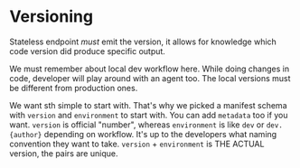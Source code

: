 # Versioning

Stateless endpoint *must* emit the version, it allows for knowledge which code version did produce specific output.

We must remember about local dev workflow here. While doing changes in code, developer will play around with an agent too. The local versions must be different from production ones.

We want sth simple to start with. That's why we picked a manifest schema with `version` and `environment` to start with. You can add `metadata` too if you want. `version` is official "number", whereas `environment` is like `dev` or `dev.{author}` depending on workflow. It's up to the developers what naming convention they want to take. `version` + `environment` is THE ACTUAL version, the pairs are unique.

